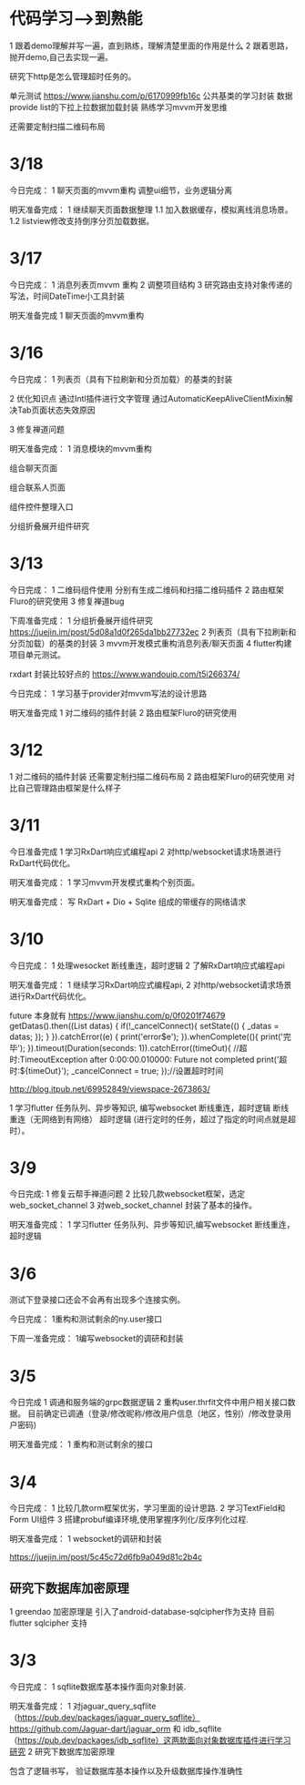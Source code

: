 # 代码学习-->到熟能
1 跟着demo理解并写一遍，直到熟练，理解清楚里面的作用是什么
2 跟着思路，抛开demo,自己去实现一遍。


研究下http是怎么管理超时任务的。

单元测试 https://www.jianshu.com/p/6170999fb16c
公共基类的学习封装 数据 provide list的下拉上拉数据加载封装
熟练学习mvvm开发思维


还需要定制扫描二维码布局


# 3/18
今日完成：
1 聊天页面的mvvm重构
调整ui细节，业务逻辑分离

明天准备完成：
1 继续聊天页面数据整理
1.1 加入数据缓存，模拟离线消息场景。
1.2 listview修改支持倒序分页加载数据。


# 3/17
今日完成：
1 消息列表页mvvm 重构
2 调整项目结构
3 研究路由支持对象传递的写法，时间DateTime小工具封装

明天准备完成
1 聊天页面的mvvm重构

# 3/16
今日完成：
1 列表页（具有下拉刷新和分页加载）的基类的封装

2 优化知识点
通过Intl插件进行文字管理
通过AutomaticKeepAliveClientMixin解决Tab页面状态失效原因

3 修复禅道问题

明天准备完成：
1 消息模块的mvvm重构



组合聊天页面

组合联系人页面

组件控件整理入口

分组折叠展开组件研究


# 3/13
今日完成：
1 二维码组件使用
分别有生成二维码和扫描二维码插件
2 路由框架Fluro的研究使用
3 修复禅道bug

下周准备完成：
1 分组折叠展开组件研究
https://juejin.im/post/5d08a1d0f265da1bb27732ec
2 列表页（具有下拉刷新和分页加载）的基类的封装
3 mvvm开发模式重构消息列表/聊天页面
4 flutter构建项目单元测试。



rxdart 封装比较好点的
https://www.wandouip.com/t5i266374/

今日完成：
1 学习基于provider对mvvm写法的设计思路

明天准备完成
1 对二维码的插件封装
2 路由框架Fluro的研究使用

# 3/12

1 对二维码的插件封装
还需要定制扫描二维码布局
2 路由框架Fluro的研究使用
对比自己管理路由框架是什么样子



# 3/11
今日准备完成
1 学习RxDart响应式编程api
2 对http/websocket请求场景进行RxDart代码优化。



明天准备完成：
1 学习mvvm开发模式重构个别页面。



明天准备完成：
写 RxDart + Dio + Sqlite 组成的带缓存的网络请求


# 3/10
今日完成：
1 处理wesocket 断线重连，超时逻辑
2 了解RxDart响应式编程api


明天准备完成：
1 继续学习RxDart响应式编程api,
2 对http/websocket请求场景进行RxDart代码优化。






future 本身就有
https://www.jianshu.com/p/0f0201f74679
getDatas().then((List<Chat> datas) {
      if(!_cancelConnect){
        setState(() {
          _datas = datas;
        });
      }
    }).catchError((e) {
      print('error$e');
    }).whenComplete((){
      print('完毕');
    }).timeout(Duration(seconds: 1)).catchError((timeOut){
      //超时:TimeoutException after 0:00:00.010000: Future not completed
      print('超时:${timeOut}');
      _cancelConnect = true;
    });//设置超时时间

http://blog.itpub.net/69952849/viewspace-2673863/


1 学习flutter 任务队列、异步等知识,
编写websocket 断线重连，超时逻辑
断线重连（无网络到有网络）
超时逻辑 (进行定时的任务，超过了指定的时间点就是超时）。


# 3/9
今日完成:
1 修复云帮手禅道问题
2 比较几款websocket框架，选定 web_socket_channel
3 对web_socket_channel 封装了基本的操作。


明天准备完成：
1 学习flutter 任务队列、异步等知识,编写websocket 断线重连，超时逻辑

# 3/6
测试下登录接口还会不会再有出现多个连接实例。

今日完成：
1重构和测试剩余的ny.user接口

下周一准备完成：
1编写websocket的调研和封装

# 3/5
今日完成
1 调通和服务端的grpc数据逻辑
2 重构user.thrfit文件中用户相关接口数据。
目前确定已调通（登录/修改昵称/修改用户信息（地区，性别）/修改登录用户密码)

明天准备完成：
1 重构和测试剩余的接口


# 3/4

今日完成：
1 比较几款orm框架优劣，学习里面的设计思路.
2 学习TextField和Form UI组件
3 搭建probuf编译环境,使用掌握序列化/反序列化过程.

明天准备完成：
1 websocket的调研和封装

https://juejin.im/post/5c45c72d6fb9a049d81c2b4c

## 研究下数据库加密原理
1 greendao 加密原理是 引入了android-database-sqlcipher作为支持
目前flutter sqlcipher 支持


# 3/3
今日完成：
1 sqflite数据库基本操作面向对象封装.


明天准备完成：
1 对jaguar_query_sqflite（https://pub.dev/packages/jaguar_query_sqflite）
https://github.com/Jaguar-dart/jaguar_orm
和 idb_sqflite（https://pub.dev/packages/idb_sqflite）这两款面向对象数据库插件进行学习研究
2 研究下数据库加密原理


包含了逻辑书写， 验证数据库基本操作以及升级数据库操作准确性
